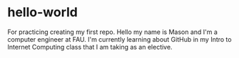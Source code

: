 # hello-world
For practicing creating my first repo.
Hello my name is Mason and I'm a computer engineer at FAU. I'm currently learning about GitHub in my Intro to Internet Computing class that I am taking as an elective. 
